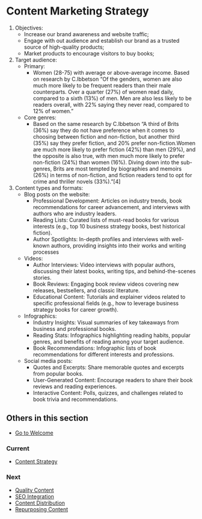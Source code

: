 # Content Marketing Strategy

1. Objectives:
    * Increase our brand awareness and website traffic;
    * Engage with out audience and establish our brand as a trusted source of high-quality products;
    * Market products to encourage visitors to buy books;
2. Target audience:
    * Primary:
        * Women (28-75) with average or above-average income. Based on research by C.Ibbetson “Of the genders, women are also much more likely to be frequent readers than their male counterparts. Over a quarter (27%) of women read daily, compared to a sixth (13%) of men. Men are also less likely to be readers overall, with 22% saying they never read, compared to 12% of women.”
    * Core genres:
        * Based on the same research by C.Ibbetson “A third of Brits (36%) say they do not have preference when it comes to choosing between fiction and non-fiction, but another third (35%) say they prefer fiction, and 20% prefer non-fiction.Women are much more likely to prefer fiction (42%) than men (29%), and the opposite is also true, with men much more likely to prefer non-fiction (24%) than women (16%). Diving down into the sub-genres, Brits are most tempted by biographies and memoirs (26%) in terms of non-fiction, and fiction readers tend to opt for crime and thriller novels (33%).”[4]
3. Content types and formats:
    * Blog posts on the website:
        * Professional Development: Articles on industry trends, book recommendations for career advancement, and interviews with authors who are industry leaders.
        * Reading Lists: Curated lists of must-read books for various interests (e.g., top 10 business strategy books, best historical fiction).
        * Author Spotlights: In-depth profiles and interviews with well-known authors, providing insights into their works and writing processes
    * Videos:
        * Author Interviews: Video interviews with popular authors, discussing their latest books, writing tips, and behind-the-scenes stories.
        * Book Reviews: Engaging book review videos covering new releases, bestsellers, and classic literature.
        * Educational Content: Tutorials and explainer videos related to specific professional fields (e.g., how to leverage business strategy books for career growth).
    * Infographics:
        * Industry Insights: Visual summaries of key takeaways from business and professional books.
        * Reading Stats: Infographics highlighting reading habits, popular genres, and benefits of reading among your target audience.
        * Book Recommendations: Infographic lists of book recommendations for different interests and professions.
    * Social media posts:
        * Quotes and Excerpts: Share memorable quotes and excerpts from popular books.
        * User-Generated Content: Encourage readers to share their book reviews and reading experiences.
        * Interactive Content: Polls, quizzes, and challenges related to book trivia and recommendations.

## Others in this section

* [Go to Welcome](../Welcome.md)

### Current

* [Content Strategy](../5.%20Content%20Marketing/Content%20Strategy.md)

### Next

* [Quality Content](../5.%20Content%20Marketing/Quality%20Content.md)
* [SEO Integration](../5.%20Content%20Marketing/SEO%20Integration.md)
* [Content Distribution](../5.%20Content%20Marketing/Content%20Distribution.md)
* [Repurposing Content](../5.%20Content%20Marketing/Repurposing%20Content.md)
